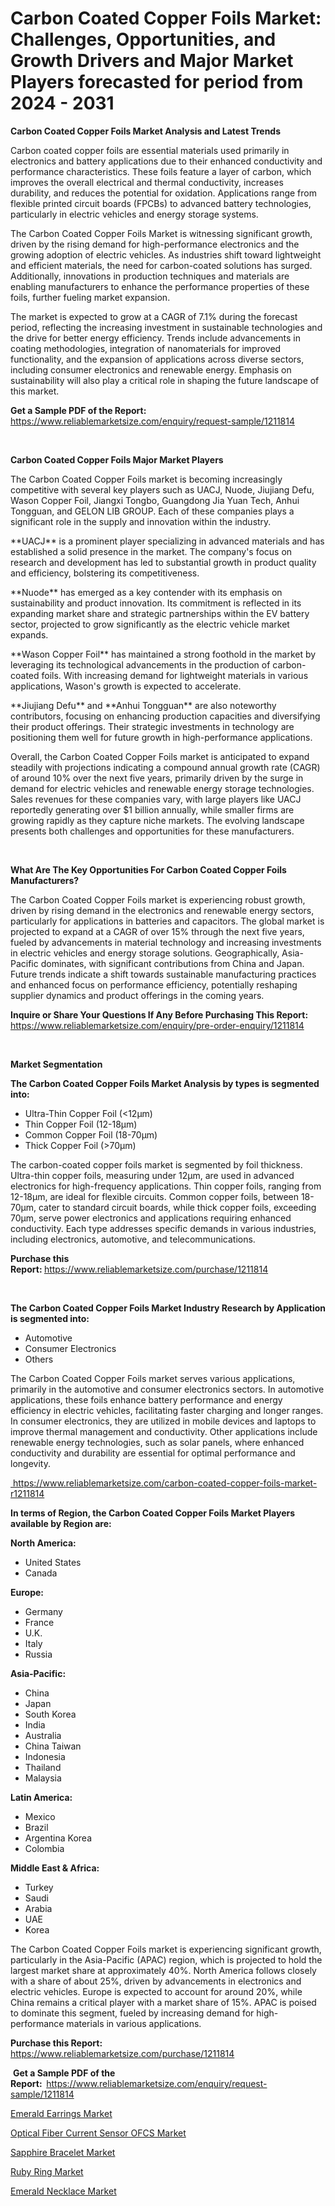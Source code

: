 <p><h1>Carbon Coated Copper Foils Market: Challenges, Opportunities, and Growth Drivers and Major Market Players forecasted for period from 2024 - 2031</h1></p><p><strong>Carbon Coated Copper Foils Market Analysis and Latest Trends</strong></p>
<p><p>Carbon coated copper foils are essential materials used primarily in electronics and battery applications due to their enhanced conductivity and performance characteristics. These foils feature a layer of carbon, which improves the overall electrical and thermal conductivity, increases durability, and reduces the potential for oxidation. Applications range from flexible printed circuit boards (FPCBs) to advanced battery technologies, particularly in electric vehicles and energy storage systems.</p><p>The Carbon Coated Copper Foils Market is witnessing significant growth, driven by the rising demand for high-performance electronics and the growing adoption of electric vehicles. As industries shift toward lightweight and efficient materials, the need for carbon-coated solutions has surged. Additionally, innovations in production techniques and materials are enabling manufacturers to enhance the performance properties of these foils, further fueling market expansion.</p><p>The market is expected to grow at a CAGR of 7.1% during the forecast period, reflecting the increasing investment in sustainable technologies and the drive for better energy efficiency. Trends include advancements in coating methodologies, integration of nanomaterials for improved functionality, and the expansion of applications across diverse sectors, including consumer electronics and renewable energy. Emphasis on sustainability will also play a critical role in shaping the future landscape of this market.</p></p>
<p><strong>Get a Sample PDF of the Report:&nbsp;</strong> <a href="https://www.reliablemarketsize.com/enquiry/request-sample/1211814?utm_campaign=1262&utm_medium=2&utm_source=Github&utm_content=ia&utm_term=05102024&utm_id=carbon-coated-copper-foils">https://www.reliablemarketsize.com/enquiry/request-sample/1211814</a></p>
<p>&nbsp;</p>
<p><strong>Carbon Coated Copper Foils Major Market Players</strong></p>
<p><p>The Carbon Coated Copper Foils market is becoming increasingly competitive with several key players such as UACJ, Nuode, Jiujiang Defu, Wason Copper Foil, Jiangxi Tongbo, Guangdong Jia Yuan Tech, Anhui Tongguan, and GELON LIB GROUP. Each of these companies plays a significant role in the supply and innovation within the industry.</p><p>**UACJ** is a prominent player specializing in advanced materials and has established a solid presence in the market. The company's focus on research and development has led to substantial growth in product quality and efficiency, bolstering its competitiveness.</p><p>**Nuode** has emerged as a key contender with its emphasis on sustainability and product innovation. Its commitment is reflected in its expanding market share and strategic partnerships within the EV battery sector, projected to grow significantly as the electric vehicle market expands.</p><p>**Wason Copper Foil** has maintained a strong foothold in the market by leveraging its technological advancements in the production of carbon-coated foils. With increasing demand for lightweight materials in various applications, Wason's growth is expected to accelerate.</p><p>**Jiujiang Defu** and **Anhui Tongguan** are also noteworthy contributors, focusing on enhancing production capacities and diversifying their product offerings. Their strategic investments in technology are positioning them well for future growth in high-performance applications. </p><p>Overall, the Carbon Coated Copper Foils market is anticipated to expand steadily with projections indicating a compound annual growth rate (CAGR) of around 10% over the next five years, primarily driven by the surge in demand for electric vehicles and renewable energy storage technologies. Sales revenues for these companies vary, with large players like UACJ reportedly generating over $1 billion annually, while smaller firms are growing rapidly as they capture niche markets. The evolving landscape presents both challenges and opportunities for these manufacturers.</p></p>
<p>&nbsp;</p>
<p><strong>What Are The Key Opportunities For Carbon Coated Copper Foils Manufacturers?</strong></p>
<p><p>The Carbon Coated Copper Foils market is experiencing robust growth, driven by rising demand in the electronics and renewable energy sectors, particularly for applications in batteries and capacitors. The global market is projected to expand at a CAGR of over 15% through the next five years, fueled by advancements in material technology and increasing investments in electric vehicles and energy storage solutions. Geographically, Asia-Pacific dominates, with significant contributions from China and Japan. Future trends indicate a shift towards sustainable manufacturing practices and enhanced focus on performance efficiency, potentially reshaping supplier dynamics and product offerings in the coming years.</p></p>
<p><strong>Inquire or Share Your Questions If Any Before Purchasing This Report:</strong> <a href="https://www.reliablemarketsize.com/enquiry/pre-order-enquiry/1211814?utm_campaign=1262&utm_medium=2&utm_source=Github&utm_content=ia&utm_term=05102024&utm_id=carbon-coated-copper-foils">https://www.reliablemarketsize.com/enquiry/pre-order-enquiry/1211814</a></p>
<p>&nbsp;</p>
<p><strong>Market Segmentation</strong></p>
<p><strong>The Carbon Coated Copper Foils Market Analysis by types is segmented into:</strong></p>
<p><ul><li>Ultra-Thin Copper Foil (<12μm)</li><li>Thin Copper Foil (12-18μm)</li><li>Common Copper Foil (18-70μm)</li><li>Thick Copper Foil (>70μm)</li></ul></p>
<p><p>The carbon-coated copper foils market is segmented by foil thickness. Ultra-thin copper foils, measuring under 12μm, are used in advanced electronics for high-frequency applications. Thin copper foils, ranging from 12-18μm, are ideal for flexible circuits. Common copper foils, between 18-70μm, cater to standard circuit boards, while thick copper foils, exceeding 70μm, serve power electronics and applications requiring enhanced conductivity. Each type addresses specific demands in various industries, including electronics, automotive, and telecommunications.</p></p>
<p><strong>Purchase this Report:&nbsp;</strong><a href="https://www.reliablemarketsize.com/purchase/1211814?utm_campaign=1262&utm_medium=2&utm_source=Github&utm_content=ia&utm_term=05102024&utm_id=carbon-coated-copper-foils">https://www.reliablemarketsize.com/purchase/1211814</a></p>
<p>&nbsp;</p>
<p><strong>The Carbon Coated Copper Foils Market Industry Research by Application is segmented into:</strong></p>
<p><ul><li>Automotive</li><li>Consumer Electronics</li><li>Others</li></ul></p>
<p><p>The Carbon Coated Copper Foils market serves various applications, primarily in the automotive and consumer electronics sectors. In automotive applications, these foils enhance battery performance and energy efficiency in electric vehicles, facilitating faster charging and longer ranges. In consumer electronics, they are utilized in mobile devices and laptops to improve thermal management and conductivity. Other applications include renewable energy technologies, such as solar panels, where enhanced conductivity and durability are essential for optimal performance and longevity.</p></p>
<p><a href="https://www.reliablemarketsize.com/carbon-coated-copper-foils-market-r1211814?utm_campaign=1262&utm_medium=2&utm_source=Github&utm_content=ia&utm_term=05102024&utm_id=carbon-coated-copper-foils">&nbsp;https://www.reliablemarketsize.com/carbon-coated-copper-foils-market-r1211814</a></p>
<p><strong>In terms of Region, the Carbon Coated Copper Foils Market Players available by Region are:</strong></p>
<p>
    <p> <strong> North America: </strong>
        <ul>
            <li>United States</li>
            <li>Canada</li>
        </ul>
        </p> 
    <p> <strong> Europe: </strong>
        <ul>
            <li>Germany</li>
            <li>France</li>
            <li>U.K.</li>
            <li>Italy</li>
            <li>Russia</li>
        </ul>
        </p> 
    <p> <strong> Asia-Pacific: </strong>
        <ul>
            <li>China</li>
            <li>Japan</li>
            <li>South Korea</li>
            <li>India</li>
            <li>Australia</li>
            <li>China Taiwan</li>
            <li>Indonesia</li>
            <li>Thailand</li>
            <li>Malaysia</li>
        </ul>
        </p> 
    <p> <strong> Latin America: </strong>
        <ul>
            <li>Mexico</li>
            <li>Brazil</li>
            <li>Argentina Korea</li>
            <li>Colombia</li>
        </ul>
        </p> 
    <p> <strong> Middle East & Africa: </strong>
        <ul>
            <li>Turkey</li>
            <li>Saudi</li>
            <li>Arabia</li>
            <li>UAE</li>
            <li>Korea</li>
        </ul>
    </p>
    </p>
<p><p>The Carbon Coated Copper Foils market is experiencing significant growth, particularly in the Asia-Pacific (APAC) region, which is projected to hold the largest market share at approximately 40%. North America follows closely with a share of about 25%, driven by advancements in electronics and electric vehicles. Europe is expected to account for around 20%, while China remains a critical player with a market share of 15%. APAC is poised to dominate this segment, fueled by increasing demand for high-performance materials in various applications.</p></p>
<p><strong>Purchase this Report: </strong><a href="https://www.reliablemarketsize.com/purchase/1211814?utm_campaign=1262&utm_medium=2&utm_source=Github&utm_content=ia&utm_term=05102024&utm_id=carbon-coated-copper-foils">https://www.reliablemarketsize.com/purchase/1211814</a></p>
<p>&nbsp;<strong>Get a Sample PDF of the Report:&nbsp;&nbsp;</strong><a href="https://www.reliablemarketsize.com/enquiry/request-sample/1211814?utm_campaign=1262&utm_medium=2&utm_source=Github&utm_content=ia&utm_term=05102024&utm_id=carbon-coated-copper-foils">https://www.reliablemarketsize.com/enquiry/request-sample/1211814</a></p>
<p><strong></strong></p>
<p><p><a href="https://www.linkedin.com/pulse/emerald-earrings-market-emerging-trends-future-prospects-m7ece?utm_campaign=1262&utm_medium=2&utm_source=Github&utm_content=ia&utm_term=05102024&utm_id=carbon-coated-copper-foils">Emerald Earrings Market</a></p><p><a href="https://issuu.com/reportprime-2/docs/optical-fiber-current-sensor-ofcs-m_fe625a950782ff?utm_campaign=1262&utm_medium=2&utm_source=Github&utm_content=ia&utm_term=05102024&utm_id=carbon-coated-copper-foils">Optical Fiber Current Sensor OFCS Market</a></p><p><a href="https://www.linkedin.com/pulse/global-sapphire-bracelet-market-focus-application-end-use-industry-ml1me?utm_campaign=1262&utm_medium=2&utm_source=Github&utm_content=ia&utm_term=05102024&utm_id=carbon-coated-copper-foils">Sapphire Bracelet Market</a></p><p><a href="https://www.linkedin.com/pulse/deep-dive-ruby-ring-market-itstrends-segmentation-competitive-e9ile?utm_campaign=1262&utm_medium=2&utm_source=Github&utm_content=ia&utm_term=05102024&utm_id=carbon-coated-copper-foils">Ruby Ring Market</a></p><p><a href="https://www.linkedin.com/pulse/emerging-trends-emerald-necklace-market-detailed-overview-6blte?utm_campaign=1262&utm_medium=2&utm_source=Github&utm_content=ia&utm_term=05102024&utm_id=carbon-coated-copper-foils">Emerald Necklace Market</a></p></p>